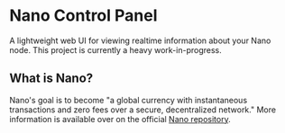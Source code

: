 # Nano Control Panel

A lightweight web UI for viewing realtime information about your Nano node. This project is currently a heavy work-in-progress.

## What is Nano?

Nano's goal is to become "a global currency with instantaneous transactions and zero fees over a secure, decentralized network." More information is available over on the official [Nano repository](https://github.com/nanocurrency/raiblocks).
